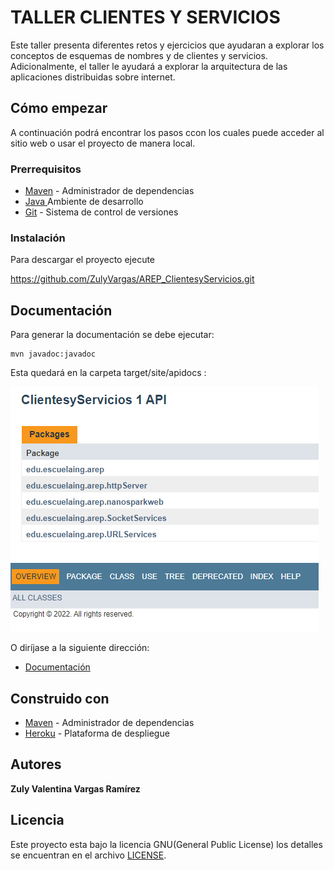 # TALLER CLIENTES Y SERVICIOS

Este taller presenta diferentes retos y ejercicios que ayudaran a explorar los conceptos de esquemas de nombres y de clientes y servicios. Adicionalmente, el taller le ayudará a explorar la arquitectura de las aplicaciones distribuidas sobre internet.

## Cómo empezar

A continuación podrá encontrar los pasos ccon los cuales puede acceder al sitio web o usar el proyecto de manera local.

### Prerrequisitos


* [Maven](https://maven.apache.org/) - Administrador de dependencias
* [Java ](https://www.oracle.com/co/java/technologies/javase/javase-jdk8-downloads.html)       Ambiente de desarrollo
* [Git](https://git-scm.com/) - Sistema de control de versiones

### Instalación


Para descargar el proyecto ejecute 

   https://github.com/ZulyVargas/AREP_ClientesyServicios.git

## Documentación
Para generar la documentación se debe ejecutar:

    mvn javadoc:javadoc

Esta quedará en la carpeta target/site/apidocs :

![](img/javadocs.png)

O diríjase a la siguiente dirección: 
* [Documentación](https://github.com/ZulyVargas/AREP_ClientesyServicios/blob/master/javadocs/index.html)

## Construido con 

* [Maven](https://maven.apache.org/) - Administrador de dependencias
* [Heroku](https://heroku.com) - Plataforma de despliegue


## Autores

**Zuly Valentina Vargas Ramírez** 


## Licencia

Este proyecto esta bajo la licencia GNU(General Public License) los detalles se encuentran en el archivo [LICENSE](LICENSE.txt).
